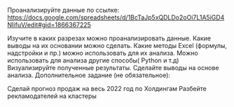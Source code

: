 Проанализируйте данные по ссылке: https://docs.google.com/spreadsheets/d/1BcTaJp5xQDLDo2oOi7L1A5iGD4NIifuV/edit#gid=1866367225

Изучите в каких разрезах можно проанализировать данные.
Какие выводы на их основании можно сделать.
Какие методы Excel (формулы, надстройки и пр.) можно использовать для их анализа.
Можно использовать для анализа другие способы( Python и т.д)
Визуализируйте полученные результаты. Сделайте выводы на основе анализа.
Дополнительное задание (не обязательное):

Сделай прогноз продаж на весь 2022 год по Холдингам
Разбейте рекламодателей на кластеры
